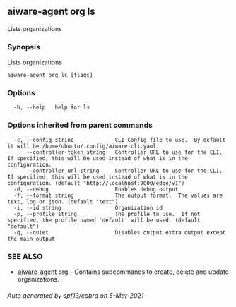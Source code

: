 ## aiware-agent org ls

Lists organizations

### Synopsis

Lists organizations

```
aiware-agent org ls [flags]
```

### Options

```
  -h, --help   help for ls
```

### Options inherited from parent commands

```
  -c, --config string             CLI Config file to use.  By default it will be /home/ubuntu/.config/aiware-cli.yaml
      --controller-token string   Controller URL to use for the CLI.  If specified, this will be used instead of what is in the configuration.
      --controller-url string     Controller URL to use for the CLI.  If specified, this will be used instead of what is in the configuration. (default "http://localhost:9000/edge/v1")
  -d, --debug                     Enables debug output
  -f, --format string             The output format.  The values are text, log or json. (default "text")
  -i, --id string                 Organization id
  -p, --profile string            The profile to use.  If not specified, the profile named 'default' will be used. (default "default")
  -q, --quiet                     Disables output extra output except the main output
```

### SEE ALSO

* [aiware-agent org](/cli/aiware-agent_org.md)	 - Contains subcommands to create, delete and update organizations.

###### Auto generated by spf13/cobra on 5-Mar-2021
